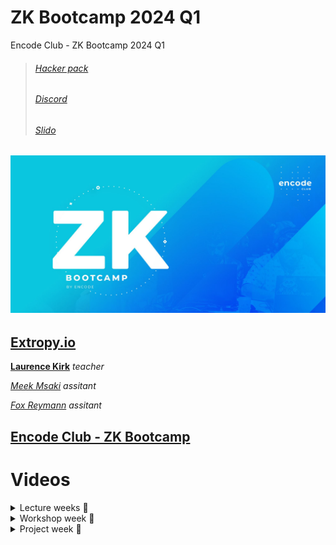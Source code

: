 # ZK Bootcamp 2024 Q1

Encode Club - ZK Bootcamp 2024 Q1

> ###### [Hacker pack](https://encodeclub.notion.site/ZK-Bootcamp-Q1-2024-a9d42aad8f114a6b9b4cac4fdf128b25)
>
> ###### [Discord](https://discord.gg/encodeclub)
>
> ###### [Slido](https://app.sli.do/event/rkqwP9ciCE7QZQRop64jxX/live/questions)

## ![ZK](./img/ZK_encode_logo.jpg)

## [Extropy.io](https://www.linkedin.com/company/extropy-io-ltd/)

[**Laurence Kirk**](https://www.linkedin.com/in/extropylaurence/) _teacher_

[_Meek Msaki_](https://www.linkedin.com/in/msaki/) _assitant_

[_Fox Reymann_](https://www.linkedin.com/in/foxreymann/) _assitant_

## [Encode Club - ZK Bootcamp](https://www.encode.club/zk-bootcamp)

# Videos

<details>
<summary>Lecture weeks 🔳</summary>
<details>
<summary>First week ✔️</summary>
 
 > #### [Feb 19 - Overview / Maths & Cryptography Introduction](https://youtu.be/wMt5hwslFDg)
 >
 > #### [Feb 20 - ZKP Theory / Zokrates](https://youtu.be/HraLxOm3nA4)
 >
 > #### [Feb 21 - Use Cases of ZKPs / L2](https://youtu.be/lm2RyF-5GO8)
 >
 > #### [Feb 22 - Introduction to Starknet / Cairo](https://youtu.be/ioAkqbFzOGA)
 </details>

<details>
<summary>Second week ✔️</summary>

> #### [Feb 26 - Starknet / Rust Continued](https://youtu.be/VUQ-zteaphk)
>
> #### [Feb 27 - DeFi / Aztec](https://youtu.be/6sYV7yOd0EA)
>
> #### [Feb 28 - Noir](https://youtu.be/HeUVqmIJX70)
>
> #### [Feb 29 - MINA](https://youtu.be/xFjZUbVMmjs)

</details>

<details>
<summary>Third week 🔳</summary>

> #### [Mar 04 - MINA / zkApps]()
>
> #### [Mar 05 - zkEVM Solutions]()
>
> #### [Mar 05 - Risc Zero / Circom]()
>
> #### [Mar 07 - zkSNARKS Theory]()

</details>

<details>
<summary>Fourth week 🔳</summary>

> #### [Mar 11 - zkML / PLONK]()
>
> #### [Mar 12 - STARK Theory]()
>
> #### [Mar 13 - Cryptographic alternatives]()
>
> #### [Mar 14 - Research and review]()

</details>
</details>

<details>
<summary>Workshop week 🔳</summary>
18/03/2024 → 21/03/2024
</details>

<details>
<summary>Project week 🔳</summary>
25/03/2024 → 28/03/2024
</details>



